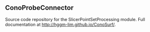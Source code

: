 ## ConoProbeConnector

Source code repository for the SlicerPointSetProcessing module. Full documentation at http://hggm-lim.github.io/ConoSurf/.

<!---# ConoProbeConnector
ConoProbeConnector is a module for 3D Slicer which can aquire and visualize point-sets from a ConoProbe single-point measurement device.--->
